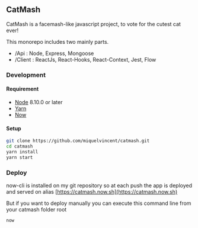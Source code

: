 ## CatMash
CatMash is a facemash-like javascript project, to vote for the cutest cat ever! 

This monorepo includes two mainly parts.
- /Api : Node, Express, Mongoose 
- /Client : ReactJs, React-Hooks, React-Context, Jest, Flow

### Development
#### Requirement
- [Node](https://www.google.com) 8.10.0 or later
- [Yarn](https://yarnpkg.com/lang/en/)
- [Now](https://zeit.co/now)
#### Setup
```bash
git clone https://github.com/miquelvincent/catmash.git
cd catmash
yarn install
yarn start
```
### Deploy

now-cli is installed on my git repository so at each push the app is deployed and served on alias [https://catmash.now.sh](https://catmash.now.sh)

But if you want to deploy manually you can execute this command line from your catmash folder root
```bash
now
```


